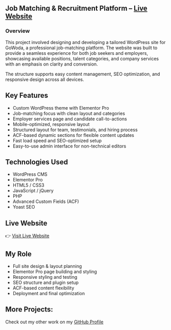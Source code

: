 ## Job Matching & Recruitment Platform – [Live Website](https://gowoda.com/)
### Overview
This project involved designing and developing a tailored WordPress site for GoWoda, a professional job-matching platform. The website was built to provide a seamless experience for both job seekers and employers, showcasing available positions, talent categories, and company services with an emphasis on clarity and conversion.

The structure supports easy content management, SEO optimization, and responsive design across all devices.

## Key Features
- Custom WordPress theme with Elementor Pro
- Job-matching focus with clean layout and categories
- Employer services page and candidate call-to-actions
- Mobile-optimized, responsive layout
- Structured layout for team, testimonials, and hiring process
- ACF-based dynamic sections for flexible content updates
- Fast load speed and SEO-optimized setup
- Easy-to-use admin interface for non-technical editors

## Technologies Used
- WordPress CMS
- Elementor Pro
- HTML5 / CSS3
- JavaScript / jQuery
- PHP
- Advanced Custom Fields (ACF)
- Yoast SEO

## Live Website
👉 [Visit Live Website](https://gowoda.com/)

## My Role
- Full site design & layout planning
- Elementor Pro page building and styling
- Responsive styling and testing
- SEO structure and plugin setup
- ACF-based content flexibility
- Deployment and final optimization

## More Projects:
Check out my other work on my [GitHub Profile](https://github.com/sharifwp)
